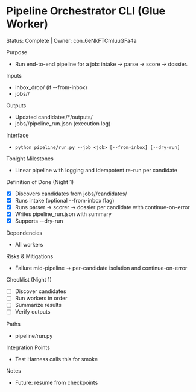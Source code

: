 # Pipeline Orchestrator CLI (Glue Worker)
Status: Complete | Owner: con_6eNkFTCmluuGFa4a

Purpose
- Run end-to-end pipeline for a job: intake → parse → score → dossier.

Inputs
- inbox_drop/ (if --from-inbox)
- jobs/<job>/

Outputs
- Updated candidates/*/outputs/
- jobs/<job>/pipeline_run.json (execution log)

Interface
- `python pipeline/run.py --job <job> [--from-inbox] [--dry-run]`

Tonight Milestones
- Linear pipeline with logging and idempotent re-run per candidate

Definition of Done (Night 1)
- [x] Discovers candidates from jobs/<job>/candidates/
- [x] Runs intake (optional --from-inbox flag)
- [x] Runs parser → scorer → dossier per candidate with continue-on-error
- [x] Writes pipeline_run.json with summary
- [x] Supports --dry-run

Dependencies
- All workers

Risks & Mitigations
- Failure mid-pipeline → per-candidate isolation and continue-on-error

Checklist (Night 1)
- [ ] Discover candidates
- [ ] Run workers in order
- [ ] Summarize results
- [ ] Verify outputs

Paths
- pipeline/run.py

Integration Points
- Test Harness calls this for smoke

Notes
- Future: resume from checkpoints
